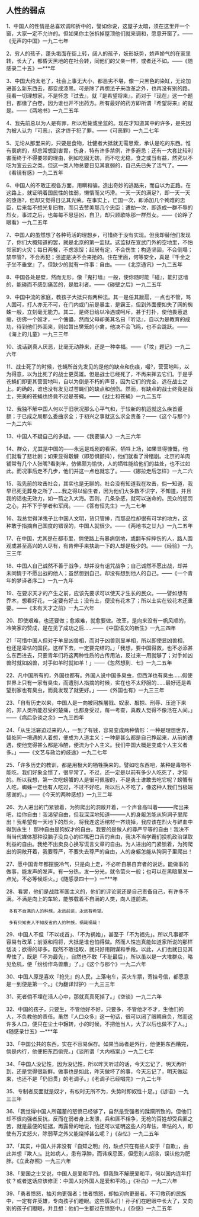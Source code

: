 
## 人性的弱点
1、中国人的性情是总喜欢调和折中的，譬如你说，这屋子太暗，须在这里开一个窗，大家一定不允许的。但如果你主张拆掉屋顶他们就来调和，愿意开窗了。——《无声的中国》一九二七年

2、穷人的孩子，蓬头垢面在街上转，阔人的孩子，妖形妖势，娇声娇气的在家里转，长大了，都昏天黑地的在社会转，同他们的父亲一样，或者还不如。——《随感录二十五》一\*\*\*年

3、中国大约太老了，社会上事无大小，都恶劣不堪，像一只黑色的染缸，无论加进甚么新东西去，都变成漆黑。可是除了再想法子来改革之外，也再没有别的路。我看一切理想家，不是怀念『过去』，就『是希望将来』，而对于『现在』这一个题目，都缴了白卷，因为谁也开不出药方。所有最好的药方即所谓『希望将来』的就是。——《两地书》一九二五年

4、我先前总以为人是有罪，所以枪毙或坐监的。现在才知道其中的许多，是先因为被人认为『可恶』，这才终于犯了罪。——《可恶罪》一九二七年

5、无论从那里来的，只要是食物，壮健者大抵就无需思索，承认是吃的东西。惟有衰病的，却总常想到害胃，伤身，特有许多禁例，许多避忌；还有一大套比较利害而终于不得要领的理由，例如吃固无妨，而不吃尤稳，食之或当有益，然究以不吃为宜云云之类。但这一类人物总要日见其衰弱的，自己先已失了活气了。——《看镜有感》一九二五年

6、中国人的不敢正视各方面，用瞒和骗，造出奇妙的逃路来，而自以为正路。在这路上，就证明着国民性的怯弱，懒惰而又巧滑。一天一天的满足?，即一天一天的堕落?，但却又觉得日见其光荣。在事实上，亡国一次，即添加几个殉难的忠臣，后来每不想光复旧物，而只去赞美那几个忠臣；遭劫一次，即造成一群不辱的烈女，事过之后，也每每不思惩凶，自卫，却只顾歌咏那一群烈女。——《论睁了眼看》一九二五年

7、中国人的虽然想了各种苟活的理想乡，可惜终于没有实现。但我却替他们发现了，你们大概知道的罢，就是北京的第一监狱。这监狱在宣武门外的空地里，不怕邻家的火灾；每日两餐，不虑冻馁；起居有定，不会伤生；构造坚固，不会倒塌；禁卒管?，不会再犯；强盗是决不会来抢的。住在里面，何等安全，真是『千金之子坐不垂堂』了。但缺少的就有一件事：自由。——《北京通讯》一九二五年

8、中国各处是壁，然而无形，像『鬼打墙』一般，使你随时能『碰』，能打这墙的，能碰而不感到痛苦的，是胜利者。——《碰壁之后》一九二五年

9、中国中流的家庭，教孩子大抵只有两种法。其一是任其跋扈，一点也不管，骂人固可，打人亦无不可，在门内或门前是暴主，是霸王，但到外面便如失了网的蜘蛛一般，立刻毫无能力。其二，是终日给以冷遇或呵斥，甚于打扑，使他畏葸退缩，彷佛一个奴才，一个傀儡，然而父母却美其名曰『听话』，自以为是教育的成功，待到他们外面来，则如暂出樊笼的小禽，他决不会飞鸣，也不会跳跃。——《海上的儿童》一九三三年

10、说话到真人厌恶，比毫无动静来，还是一种幸福。——《「坟」题记》一九二六年

11、战士死了的时候，苍蝇所首先发见的是他的缺点和伤痕，嘬?，营营地叫，以为得意，以为比死了的战士更英雄。但是战士已经死了，不再来挥去它们。于是乎苍蝇们即更其营营地叫，自以为倒是不朽的声音，因为它们的完全，远在战士之上。的确的，谁也没有发见过苍蝇们的缺点和创伤。然而，有缺点的战士终竟是战士，完美的苍蝇也终竟不过是苍蝇。——《战士和苍蝇》一九二五年

12、我独不解中国人何以于旧状况那么心平气和，于较新的机运就这么疾首蹙额；于已成之局那么委曲求全；于初兴之事就这么求全责备？——《这个与那个》一九二六年

13、中国人不疑自己的多疑。——《我要骗人》一九三六年

14、群众，尤其是中国的——永远是戏剧的看客。牺牲上场，如果显得慷慨，他们就看了悲壮剧；如果显得觳觫（即恐惧颤抖），他们就看了滑稽剧。北京的羊肉铺常有几个人张嘴?看剥羊，仿佛颇为愉快，人的牺牲能给他们的益处，也不过如此。而况事后走不几步，他们并这一点也就忘了。——《娜拉走后怎样》一九二六

15、我先前的攻击社会，其实也是无聊的。社会没有知道我在攻击，倘一知道，我早已死无葬身之所了……我之得以偷生者，因为他们大多数不识字，不知道，并且我的话也无效力，如一箭之入大海。否则，几条杂感，就可以送命的。民众的惩罚之心，并不下于学者和军阀。——《答有恒先生》一九二七年

16、我总觉得洋鬼子比中国人文明，货只管排，而那品性却很有可学的地方，这种敢于指摘自己国度的错误的，中国人就很少。——《两地书之廿九》一九二五年

17、在中国，尤其是在都市里，倘使路上有暴病倒地，或翻车捽摔伤的人，路人围观或甚至高兴的人尽有，有肯伸手来扶助一下的人却是极少的。——《经验》一九三三年

18、中国人自己诚然不善于战争，却并没有诅咒战争；自己诚然不愿出战，却并未同情于不愿出战的他人；虽然想到自己，却没有想到他人的自己。——《一个青年的梦译者序二》一九一九年

19、在要求天才的产生之前，应该先要求可以使天才生长的民众。——譬如想有乔木，想看好花，一定要有好土；没有土，便没有花木了；所以土实在较花木还重要。——《未有天才之前》一九二六年

20、即使艰难，也还要做；愈艰难，就愈要做。改革，是向来没有一帆风顺的，冷笑家的赞成，是在见了成功之后……——《中国语文的新生》一九三四年

21「可惜中国人但对于羊显凶兽相，而对于凶兽则显羊相，所以即使显凶兽相，也还是卑怯的国民。这样下去，一定要完结的。」「我想，要中国得救，也不必添甚么东西进去，只要青年们将这两种性质的古传用法，反过来一用就够了；对手如凶兽时就如凶兽，对手如羊时就如羊！」——《忽然想到．七》一九二五年

22、凡中国所有的，外国也都有。外国人说中国多臭虫，但西洋也有臭虫……假使世界上只有一家有臭虫，而遭别人指摘的时候，实在也不太舒服的……最好还是希望别家也有臭虫，而竟发现了就更好。」——《外国也有》一九三三年

23、「自有历史以来，中国人是一向被同族屠戮、奴隶、敲掠、刑辱、压迫下来的，非人类所能忍受的楚痛，也都身受过，每一考查，真教人觉得不像活在人间。」——《病后杂谈之余》一九三四年

24、「从生活窘迫过来的人，一到了有钱，容易变成两种情形：一种是理想世界，替处同一境遇的人着想，便成为人道主义；一种是甚么都是自己挣起来，从前的遭遇，使他觉得甚么都是冷酷，便流为个人主义。我们中国大概是变成个人主义者多。」——《文艺与政治的歧途》一九二七年

25、「许多历史的教训，都是用极大的牺牲换来的。譬如吃东西吧，某种是毒物不能吃，我们好象全惯了，很平常了。不过，还一定是以前有多少人吃死了，才知的。所以我想，第一次吃螃蟹的人是很可佩服的，不是勇士谁敢去吃它呢？螃蟹有人吃，蜘蛛一定也有人吃过，不过不好吃，所以后人不吃了，像这种人我们当极端感谢的。」——《今天的两种感想》一九三二年

26、为人进出的门紧锁着，为狗爬出的洞敞开着，一个声音高叫着———爬出来吧，给你自由！我渴望自由，但我深深地知道———人的身躯怎能从狗洞子里爬出！我希望有一天地下的烈火，将我连这活棺材一齐烧掉，我应该在烈火与鲜血中得到永生！
那种自由是狗奴才的自由，我要的是做人的尊严平等的自由！我决不当当代媒体那种没脑子没良心的烂嘴巴口舌的自由，我决不当学霸们投机政治谋取利益的自由。我绝不出卖良心换写谎言文章的自由。为人进出的门紧锁着，为狗爬出的洞敞开着，我要尊严，不要失去尊严的自由，人的身躯怎能从狗洞子里爬出！

27、愿中国青年都摆脱冷气，只是向上走，不必听自暴自弃者的说话。能做事的做事，能发声的发声。有一分热，发一分光，就令萤火一般；也可以在黑暗里发一点光，不必等候炬火。」《随感录四十一》一\*\*\*年

28、看罢，他们是战胜军国主义的，他们的评论家还是自己责备自己，有许多不满。不满是向上的车轮，能够载着不自满的人类，向人道前进。

     多有不自满的人的种族，永远前进，永远有希望。

     多有只知责人不知反省的人的种族，祸哉祸哉！

29、中国人不但「不以戎首」、「不为祸始」，甚至于「不为福先」。所以凡事都不容易有改革；前驱和闯将，大抵是谁也怕得做。然而人性岂真能如道家所说的那样恬淡；欲得的却多。既然不敢径取，就只好用阴谋和手段。以此，人们也就日见其卑怯了，既是「不为最先」，自然也不敢「不耻最后」，所以虽以是一大堆群众，略见危机，便「纷纷作鸟兽散」了。」《这个与那个》一九二六年

30、中国人原是喜欢『抢先』的人民，上落电车，买火车票，寄挂号信，都愿意是一到便是第一个。」《为翻译辩护》一九三三年

31、死者倘不埋在活人心中，那就真真死掉了。」《空谈》一九二六年

32、中国的孩子，只要生，不管他好不好，只要多，不管他才不才，生他们的人，不负教他的责任。虽然『人口众多』这一句话，很可以闭了眼睛自负，然而这许多人口，便只在尘土中辗转，小的时候，不把他当人，大了以后也做不了人。」《随感录廿五》一\*\*\*年

33、「中国公共的东西，实在不容易保存。如果当局者是外行，他便把东西糟完，倘是内行，他便把东西偷完。」《谈所谓「大内档案」》一九二七年

34、「中国人没记性，因为没记性，所以昨天听过的话，今天忘记了，明天再听到，还是觉得很新鲜。做事也是如此，昨天做坏了的事，今天忘记了，明天做起来，也还不是「仍旧贯」的老调子。」《老调子已经唱完》一九二七年

35、专制者反面就是奴才，有权时无所不为，失势时即奴性十足。」《谚语》一九三三年

36、「我觉得中国人所蕴蓄的怒愤已经够了，自然是受强者的蹂躏所致的。但他们却不很向强者反抗，反而在弱者身上发泄，兵和匪不相争，无枪的百姓却受兵匪之苦，就是最便的证据，再露骨的地说，怕还可以证明这些人的卑怯，卑怯的人，即使有万丈怒火，除弱草之外又能烧掉甚么呢？」《杂忆》一九二五年

37、「其实，中国人并非没有『自知之明』的，缺点只在有些人安于『自欺』，由此并想『欺人』。比如病人，患有浮肿，而讳疾忌医，但愿别人胡涂，误认他为肥胖。《立此存照》一九三六年

38、「爱国之士又说，中国人是爱和平的。但我殊不解既爱和平，何以国内连年打仗？或者这话应该修正：中国人对外国人是爱和平的。」《补白》一九二六年

39、「勇者愤怒，抽刃向更强者；怯者愤怒，却抽刃向更弱者。不可救药的民族中，一定有许英雄，专向孩子们瞪眼。这些孱头们！孙子们在瞪眼中长大了，又向别的孩子们瞪眼，并且想：他们一生都过在愤怒中。」《杂感》一九二五年




